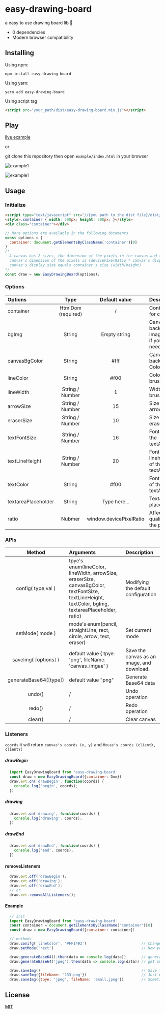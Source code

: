 # easy-drawing-board

a easy to use drawing board lib 🎨
 + 0 dependencies
 + Modern browser compatibility

## Installing
Using npm:
```
npm install easy-drawing-board
```
Using yarn:
```
yarn add easy-drawing-board
```
Using script tag
```html
<script src="your_path/dist/easy-drawing-board.min.js"></script>
```

## Play

[live example](https://codepen.io/kaierchou/project/editor/AEepEK#)    

or  

git clone this repository then open `example/index.html` in your browser  

![example1](https://user-images.githubusercontent.com/24623866/84254771-43181900-ab44-11ea-8621-8a9757d167bd.gif)

![example1](https://user-images.githubusercontent.com/24623866/84254776-44494600-ab44-11ea-8c4d-3ada333075a0.gif)

## Usage
### Initialize

```html
<script type="text/javascript" src="//{you path to the dist file}/dist/easy-drawing-board.min.js"></script>
<style>.container { width: 500px; height: 500px; }</style>
<div class="container"></div>
```

```javascript
// More options are available in the following documents
const options = {
  container: document.getElementsByClassName('container')[0]
}
/*
  A canvas has 2 sizes, the dimension of the pixels in the canvas and the display size. 
  canvas's dimension of the pixels is (devicePixelRatio * canvas's display size) by default.
  canvas's display size equals container's size (width/height)
*/  
const draw = new EasyDrawingBoard(options); 
```

### Options
| Options        |      Type          | Default value |     Description                               |
| :- | :-: | :-: | :- |
| container      | HtmlDom (required) |  /            | Container for canvas                          |
| bgImg          | String             |  Empty string | Canvas background Image's url, if you needed. |
| canvasBgColor  | String             |  #fff         | Canvas background Color                       |
| lineColor      | String             |  #f00         | Color of brush                                |
| lineWidth      | String / Number    |  1            | Width of brush                                |
| arrowSize      | String / Number    |  15           | Size of arrows                                |
| eraserSize     | String / Number    |  10           | Size of eraser                                |
| textFontSize   | String / Number    |  16           | Font size of the textArea                     |
| textLineHeight | String / Number    |  20           | Font lineheight of the textArea               |
| textColor      | String             |  #f00         | Font color of the textArea                    |
| textareaPlaceholder | String        |  Type here...            | Textarea's placeholder             |
| ratio          | Nubmer             |  window.devicePixelRatio | Affects the quality of the picture |

### APIs

| Method                | Arguments                                                | Description          |
| :-: | :- | :- |
| config( type,val )    | tpye's enum(lineColor, lineWidth, arrowSize, eraserSize, canvasBgColor, textFontSize, textLineHeight, textColor, bgImg, textareaPlaceholder, ratio)     | Modifying the default configuration |
| setMode( mode )       | mode's enum(pencil, straightLine, rect, circle, arrow, text, eraser)   | Set current mode                              |
| saveImg( [options] )  | default value { tpye: 'png', fileName: 'canvas_imgae' }  | Save the canvas as an image, and download.    |
| generateBase64([type])| default value "png"                                      | Generate Base64 data                          |
| undo()                | /                                                        | Undo operation                                |
| redo()                | /                                                        | Redo operation                                |
| clear()               | /                                                        | Clear canvas                                  |

### Listeners
``coords`` it will return ``canvas's coords (x, y)`` and ``Mouse's coords (clientX, clientY)``
##### drawBegin
```js
  import EasyDrawingBoard from 'easy-drawing-board'
  const draw = new EasyDrawingBoard({container: Dom})
  draw.evt.on('drawBegin', function(coords) {
    console.log('begin', coords);  
  })
```
##### drawing
```js
  draw.evt.on('drawing', function(coords) {
    console.log('drawing', coords);  
  })
```
##### drawEnd
```js
  draw.evt.on('drawEnd', function(coords) {
    console.log('end', coords);
  })
```

#### removeListeners
```js
  draw.evt.off('drawBegin');
  draw.evt.off('drawing');
  draw.evt.off('drawEnd');
  // or
  draw.evt.removeAllListeners();
```

#### Example

```JavaScript
  // init
  import EasyDrawingBoard from 'easy-drawing-board'
  const container = document.getElementsByClassName('container')[0]
  const draw = new EasyDrawingBoard({container: container})

  // methods
  draw.conifg('lineColor', '#FF1493')                         // Change the color of the brush.
  draw.setMode('rect')                                        // Now you can draw the rectangle.

  draw.generateBase64().then(data => console.log(data))       // generateBase64 method default is to export the PNG base64 data.                              
  draw.generateBase64('jpeg').then(data => console.log(data)) // get smaller data.                          

  draw.saveImg()                                              // Save the canvas as an PNG images, and the file name is canvas_imgae.png.
  draw.saveImg({fileName: '233.png'})                         // Just Change of file name.
  draw.saveImg({tpye: 'jpeg', fileName: 'small.jpeg'})        // Sometimes we just need smaller pictures.
```

## License
[MIT](https://opensource.org/licenses/MIT)  
